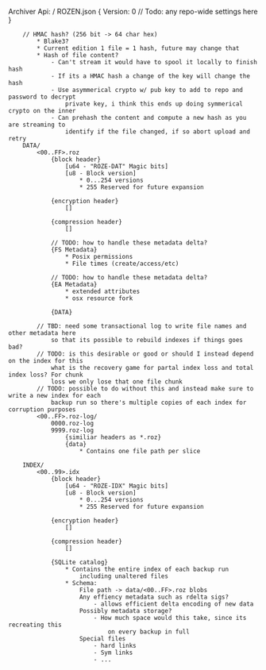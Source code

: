 Archiver Api:
    <prefix>/
        ROZEN.json
            {
                Version: 0
                // Todo: any repo-wide settings here
            }

        // HMAC hash? (256 bit -> 64 char hex)
            * Blake3?
            * Current edition 1 file = 1 hash, future may change that
            * Hash of file content?
                - Can't stream it would have to spool it locally to finish hash
                - If its a HMAC hash a change of the key will change the hash
                - Use asymmerical crypto w/ pub key to add to repo and password to decrypt
                    private key, i think this ends up doing symmerical crypto on the inner
                - Can prehash the content and compute a new hash as you are streaming to
                    identify if the file changed, if so abort upload and retry
        DATA/
            <00..FF>.roz
                {block header}
                    [u64 - "ROZE-DAT" Magic bits]
                    [u8 - Block version]
                        * 0...254 versions
                        * 255 Reserved for future expansion

                {encryption header}
                    []

                {compression header}
                    []

                // TODO: how to handle these metadata delta?
                {FS Metadata}
                    * Posix permissions
                    * File times (create/access/etc)

                // TODO: how to handle these metadata delta?
                {EA Metadata}
                    * extended attributes
                    * osx resource fork

                {DATA}

            // TBD: need some transactional log to write file names and other metadata here
                so that its possible to rebuild indexes if things goes bad?
            // TODO: is this desirable or good or should I instead depend on the index for this
                what is the recovery game for partal index loss and total index loss? For chunk
                loss we only lose that one file chunk
            // TODO: possible to do without this and instead make sure to write a new index for each
                backup run so there's multiple copies of each index for corruption purposes
            <00..FF>.roz-log/
                0000.roz-log
                9999.roz-log
                    {similiar headers as *.roz}
                    {data}
                        * Contains one file path per slice

        INDEX/
            <00..99>.idx
                {block header}
                    [u64 - "ROZE-IDX" Magic bits]
                    [u8 - Block version]
                        * 0...254 versions
                        * 255 Reserved for future expansion

                {encryption header}
                    []

                {compression header}
                    []

                {SQLite catalog}
                    * Contains the entire index of each backup run
                        including unaltered files
                    * Schema:
                        File path -> data/<00..FF>.roz blobs
                        Any effiency metadata such as rdelta sigs?
                            - allows efficient delta encoding of new data
                        Possibly metadata storage?
                            - How much space would this take, since its recreating this
                                on every backup in full
                        Special files
                            - hard links
                            - Sym links
                            - ...
